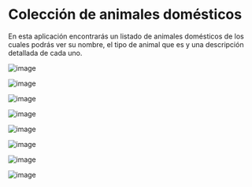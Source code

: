 # Colección de animales domésticos

En esta aplicación encontrarás un listado de animales domésticos de los cuales
podrás ver su nombre, el tipo de animal que es y una descripción detallada de cada uno.

![image](https://user-images.githubusercontent.com/72435753/145718105-8ae5bfdb-00b8-4636-b6b4-d46458377dd5.png)

![image](https://user-images.githubusercontent.com/72435753/145718135-3bcccb0e-6b62-4caf-94b9-2303f44e4fb7.png)

![image](https://user-images.githubusercontent.com/72435753/145718441-b97a136b-cf7d-4891-874a-dc29ab3e27c5.png)

![image](https://user-images.githubusercontent.com/72435753/145718158-bf608fe0-8e1d-47e0-89bb-922ca2d0417f.png)

![image](https://user-images.githubusercontent.com/72435753/145718170-ad670f89-30b9-4aee-a7e0-c5735e95be86.png)

![image](https://user-images.githubusercontent.com/72435753/145718260-3e40cd23-3139-4ba5-9192-e48b2b0b89d2.png)

![image](https://user-images.githubusercontent.com/72435753/145718176-356cf2ad-ec5c-434d-be28-a818b52a87cf.png)

![image](https://user-images.githubusercontent.com/72435753/145718243-edafb3f7-0b33-4093-b70e-562816aeea6e.png)
